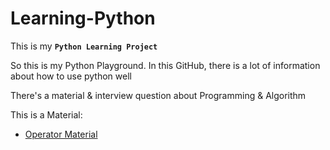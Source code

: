 # Learning-Python

This is my **`Python Learning Project`**

So this is my Python Playground. In this GitHub, there is a lot of information about how to use python well

There's a material & interview question about Programming & Algorithm

This is a Material:

- [Operator Material](Python/Operator/operator.py)
